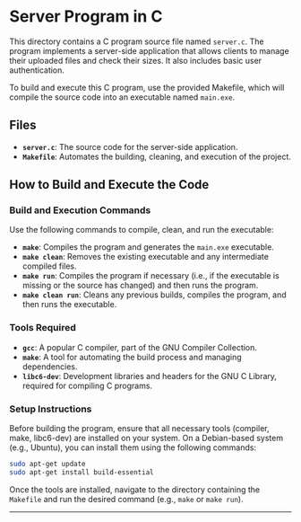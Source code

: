 # Server Program in C

This directory contains a C program source file named `server.c`. The program implements a server-side application that allows clients to manage their uploaded files and check their sizes. It also includes basic user authentication.

To build and execute this C program, use the provided Makefile, which will compile the source code into an executable named `main.exe`.

## Files

- **`server.c`**: The source code for the server-side application.
- **`Makefile`**: Automates the building, cleaning, and execution of the project.

## How to Build and Execute the Code

### Build and Execution Commands

Use the following commands to compile, clean, and run the executable:

- **`make`**: Compiles the program and generates the `main.exe` executable.
- **`make clean`**: Removes the existing executable and any intermediate compiled files.
- **`make run`**: Compiles the program if necessary (i.e., if the executable is missing or the source has changed) and then runs the program.
- **`make clean run`**: Cleans any previous builds, compiles the program, and then runs the executable.

### Tools Required

- **`gcc`**: A popular C compiler, part of the GNU Compiler Collection.
- **`make`**: A tool for automating the build process and managing dependencies.
- **`libc6-dev`**: Development libraries and headers for the GNU C Library, required for compiling C programs.

### Setup Instructions

Before building the program, ensure that all necessary tools (compiler, make, libc6-dev) are installed on your system. On a Debian-based system (e.g., Ubuntu), you can install them using the following commands:

```bash
sudo apt-get update
sudo apt-get install build-essential
```

Once the tools are installed, navigate to the directory containing the `Makefile` and run the desired command (e.g., `make` or `make run`).

---
